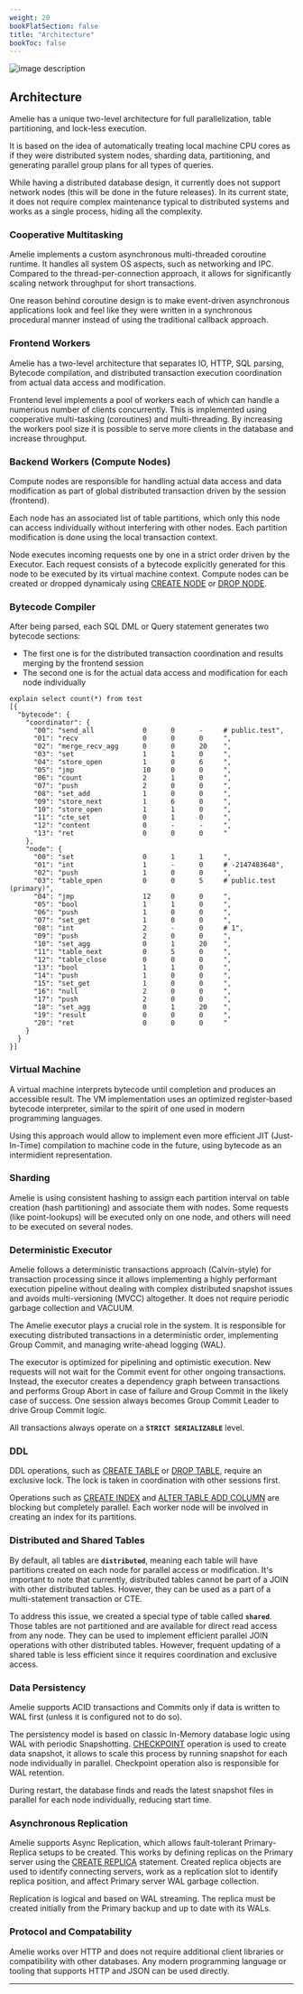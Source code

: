 ```yaml
---
weight: 20
bookFlatSection: false
title: "Architecture"
bookToc: false
---
```


![image description](/docs/architecture/architecture.png)

## Architecture

Amelie has a unique two-level architecture for full parallelization, table partitioning, and lock-less execution.

It is based on the idea of automatically treating local machine CPU cores as if they were distributed system nodes,
sharding data, partitioning, and generating parallel group plans for all types of queries.

While having a distributed database design, it currently does not support network nodes
(this will be done in the future releases). In its current state, it does not require complex maintenance
typical to distributed systems and works as a single process, hiding all the complexity.

### Cooperative Multitasking

Amelie implements a custom asynchronous multi-threaded coroutine runtime. It handles all system OS aspects, such as networking and IPC.
Compared to the thread-per-connection approach, it allows for significantly scaling network throughput for short transactions.

One reason behind coroutine design is to make event-driven asynchronous applications look and feel like they were written in a
synchronous procedural manner instead of using the traditional callback approach.

### Frontend Workers

Amelie has a two-level architecture that separates IO, HTTP, SQL parsing,
Bytecode compilation, and distributed transaction execution coordination from actual data access and modification.

Frontend level implements a pool of workers each of which can handle a numerious number of clients concurrently.
This is implemented using cooperative multi-tasking (coroutines) and multi-threading.
By increasing the workers pool size it is possible to serve more clients in the database and
increase throughput.

### Backend Workers (Compute Nodes)

Compute nodes are responsible for handling actual data access and data modification as part of global distributed
transaction driven by the session (frontend).

Each node has an associated list of table partitions, which only this node can access individually without
interfering with other nodes. Each partition modification is done using the local transaction context.

Node executes incoming requests one by one in a strict order driven by the Executor.
Each request consists of a bytecode explicitly generated for this node to be executed by its virtual machine context.
Compute nodes can be created or dropped dynamicaly using [CREATE NODE](/docs/cluster/create) or [DROP NODE](/docs/cluster/drop).

### Bytecode Compiler

After being parsed, each SQL DML or Query statement generates two bytecode sections:

* The first one is for the distributed transaction coordination and results merging by the frontend session
* The second one is for the actual data access and modification for each node individually

```text {style="github-dark"}
explain select count(*) from test
[{
  "bytecode": {
    "coordinator": {
      "00": "send_all            0      0      -     # public.test",
      "01": "recv                0      0      0     ",
      "02": "merge_recv_agg      0      0      20    ",
      "03": "set                 1      1      0     ",
      "04": "store_open          1      0      6     ",
      "05": "jmp                 10     0      0     ",
      "06": "count               2      1      0     ",
      "07": "push                2      0      0     ",
      "08": "set_add             1      0      0     ",
      "09": "store_next          1      6      0     ",
      "10": "store_open          1      1      0     ",
      "11": "cte_set             0      1      0     ",
      "12": "content             0      -      -     ",
      "13": "ret                 0      0      0     "
    },
    "node": {
      "00": "set                 0      1      1     ",
      "01": "int                 1      -      0     # -2147483648",
      "02": "push                1      0      0     ",
      "03": "table_open          0      0      5     # public.test (primary)",
      "04": "jmp                 12     0      0     ",
      "05": "bool                1      1      0     ",
      "06": "push                1      0      0     ",
      "07": "set_get             1      0      0     ",
      "08": "int                 2      -      0     # 1",
      "09": "push                2      0      0     ",
      "10": "set_agg             0      1      20    ",
      "11": "table_next          0      5      0     ",
      "12": "table_close         0      0      0     ",
      "13": "bool                1      1      0     ",
      "14": "push                1      0      0     ",
      "15": "set_get             1      0      0     ",
      "16": "null                2      0      0     ",
      "17": "push                2      0      0     ",
      "18": "set_agg             0      1      20    ",
      "19": "result              0      0      0     ",
      "20": "ret                 0      0      0     "
    }
  }
}]
```

### Virtual Machine

A virtual machine interprets bytecode until completion and produces an accessible result.
The VM implementation uses an optimized register-based bytecode interpreter, similar to the spirit of one used in modern
programming languages.

Using this approach would allow to implement even more efficient JIT (Just-In-Time) compilation to machine
code in the future, using bytecode as an intermidient representation.

### Sharding

Amelie is using consistent hashing to assign each partition interval on table creation
(hash partitioning) and associate them with nodes. Some requests (like point-lookups) will be
executed only on one node, and others will need to be executed on several nodes.

### Deterministic Executor

Amelie follows a deterministic transactions approach (Calvin-style) for transaction processing since
it allows implementing a highly performant execution pipeline without dealing with complex distributed
snapshot issues and avoids multi-versioning (MVCC) altogether. It does not require periodic garbage collection and VACUUM.

The Amelie executor plays a crucial role in the system. It is responsible for executing distributed transactions
in a deterministic order, implementing Group Commit, and managing write-ahead logging (WAL).

The executor is optimized for pipelining and optimistic execution. New requests will not wait for the Commit event
for other ongoing transactions. Instead, the executor creates a dependency graph between transactions and
performs Group Abort in case of failure and Group Commit in the likely case of success. One session always becomes
Group Commit Leader to drive Group Commit logic.

All transactions always operate on a **`STRICT SERIALIZABLE`** level.

### DDL

DDL operations, such as [CREATE TABLE](/docs/sql/ddl/tables/create) or [DROP TABLE](/docs/sql/ddl/tables/drop), require an exclusive lock.
The lock is taken in coordination with other sessions first.

Operations such as [CREATE INDEX](/docs/sql/ddl/indexes/create) and [ALTER TABLE ADD COLUMN](/docs/sql/ddl/tables/alter) are
blocking but completely parallel. Each worker node will be involved in creating an index for its partitions.

### Distributed and Shared Tables

By default, all tables are **`distributed`**, meaning each table will have partitions created on each node
for parallel access or modification. It's important to note that currently, distributed tables cannot
be part of a JOIN with other distributed tables. However, they can be used as a part of a
multi-statement transaction or CTE.

To address this issue, we created a special type of table called **`shared`**. Those tables are not partitioned and
are available for direct read access from any node. They can be used to implement efficient parallel
JOIN operations with other distributed tables. However, frequent updating of a shared table is less
efficient since it requires coordination and exclusive access.

### Data Persistency

Amelie supports ACID transactions and Commits only if data is written to WAL first (unless it is configured not to do so).

The persistency model is based on classic In-Memory database logic using WAL with periodic Snapshotting.
[CHECKPOINT](/docs/storage/checkpoint) operation is used to create data snapshot, it allows to scale this process by
running snapshot for each node individually in parallel. Checkpoint operation also is responsible for WAL retention.

During restart, the database finds and reads the latest snapshot files in parallel for each node individually,
reducing start time.

### Asynchronous Replication

Amelie supports Async Replication, which allows fault-tolerant Primary-Replica setups to be created.
This works by defining replicas on the Primary server using the [CREATE REPLICA](/docs/repl/create) statement.
Created replica objects are used to identify connecting servers, work as a replication slot to identify replica
position, and affect Primary server WAL garbage collection.

Replication is logical and based on WAL streaming. The replica must be created initially from the Primary
backup and up to date with its WALs.

### Protocol and Compatability

Amelie works over HTTP and does not require additional client libraries or compatibility with other databases.
Any modern programming language or tooling that supports HTTP and JSON can be used directly.

---
